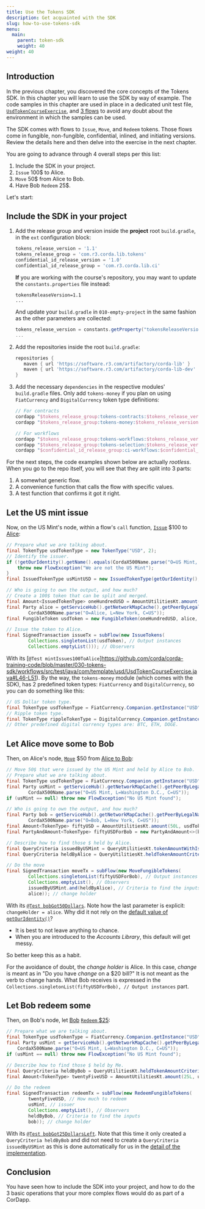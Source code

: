 ```yaml
---
title: Use the Tokens SDK
description: Get acquainted with the SDK
slug: how-to-use-tokens-sdk
menu:
  main:
    parent: token-sdk
    weight: 40
weight: 40
---
```


## Introduction

In the previous chapter, you discovered the core concepts of the Tokens SDK. In this chapter you will learn to use the SDK by way of example. The code samples in this chapter are used in place in a dedicated unit test file, [`UsdTokenCourseExercise`](https://github.com/corda/corda-training-code/blob/master/030-tokens-sdk/workflows/src/test/java/com/template/usd/UsdTokenCourseExercise.java), and [3 flows](https://github.com/corda/corda-training-code/tree/master/030-tokens-sdk/workflows/src/main/java/com/template/usd) to avoid any doubt about the environment in which the samples can be used.

The SDK comes with flows to `Issue`, `Move`, and `Redeem` tokens. Those flows come in fungible, non-fungible, confidential, inlined, and initiating versions. Review the details here and then delve into the exercise in the next chapter.

You are going to advance through 4 overall steps per this list:

1. Include the SDK in your project.
2. `Issue` 100$ to Alice.
3. `Move` 50$ from Alice to Bob.
4. Have Bob `Redeem` 25$.

Let's start:

## Include the SDK in your project

1. Add the release group and version inside the **project** root `build.gradle`, in the `ext` configuration block:

    ```groovy
    tokens_release_version = '1.1'
    tokens_release_group = 'com.r3.corda.lib.tokens'
    confidential_id_release_version = '1.0'
    confidential_id_release_group = 'com.r3.corda.lib.ci'
    ```
    **If** you are working with the course's repository, you may want to update the `constants.properties` file instead:
    
    ```properties
    tokensReleaseVersion=1.1
    ...
    ```
    And update your `build.gradle` in `010-empty-project` in the same fashion as the other parameters are collected:
     
    ```groovy
    tokens_release_version = constants.getProperty("tokensReleaseVersion")
    ...
    ```

2. Add the repositories inside the root `build.gradle`:

    ```groovy
    repositories {
       maven { url 'https://software.r3.com/artifactory/corda-lib' }
       maven { url 'https://software.r3.com/artifactory/corda-lib-dev' }
    }
    ```

3. Add the necessary `dependencies` in the respective modules' `build.gradle` files. Only add `tokens-money` if you plan on using `FiatCurrency` and `DigitalCurrency` token type definitions:

    ```groovy
    // For contracts
    cordapp "$tokens_release_group:tokens-contracts:$tokens_release_version"
    cordapp "$tokens_release_group:tokens-money:$tokens_release_version" // Optional

    // For workflows
    cordapp "$tokens_release_group:tokens-workflows:$tokens_release_version"
    cordapp "$tokens_release_group:tokens-selection:$tokens_release_version"
    cordapp "$confidential_id_release_group:ci-workflows:$confidential_id_release_version"
    ```

For the next steps, the code examples shown below are actually _rootless_. When you go to the repo itself, you will see that they are split into 3 parts:

1. A somewhat generic flow.
2. A convenience function that calls the flow with specific values.
3. A test function that confirms it got it right.

## Let the US mint issue

Now, on the US Mint's node, within a flow's `call` function, [`Issue`](https://github.com/corda/corda-training-code/blob/master/030-tokens-sdk/workflows/src/main/java/com/template/usd/IssueUsdFlow.java) &#36;100 to [Alice](https://github.com/corda/corda-training-code/blob/master/030-tokens-sdk/workflows/src/test/java/com/template/usd/UsdTokenCourseExercise.java#L46-L51):

```java
// Prepare what we are talking about.
final TokenType usdTokenType = new TokenType("USD", 2);
// Identify the issuer.
if (!getOurIdentity().getName().equals(CordaX500Name.parse("O=US Mint, L=Washington D.C., C=US"))) {
    throw new FlowException("We are not the US Mint");
}
final IssuedTokenType usMintUSD = new IssuedTokenType(getOurIdentity(), usdTokenType);

// Who is going to own the output, and how much?
// Create a 100$ token that can be split and merged.
final Amount<IssuedTokenType> oneHundredUSD = AmountUtilitiesKt.amount(100L, usMintUSD);
final Party alice = getServiceHub().getNetworkMapCache().getPeerByLegalName(
        CordaX500Name.parse("O=Alice, L=New York, C=US"));
final FungibleToken usdToken = new FungibleToken(oneHundredUSD, alice, null);

// Issue the token to Alice.
final SignedTransaction issueTx = subFlow(new IssueTokens(
        Collections.singletonList(usdToken), // Output instances
        Collections.emptyList())); // Observers
```
With its [`@Test mintIssues100ToAlice`]https://github.com/corda/corda-training-code/blob/master/030-tokens-sdk/workflows/src/test/java/com/template/usd/UsdTokenCourseExercise.java#L46-L51). By the way, the `tokens-money` module (which comes with the SDK), has 2 predefined token types: `FiatCurrency` and `DigitalCurrency`, so you can do something like this:

```java
// US Dollar token type.
final TokenType usdTokenType = FiatCurrency.Companion.getInstance("USD");
// Ripple token type.
final TokenType rippleTokenType = DigitalCurrency.Companion.getInstance("XRP");
// Other predefined digital currency types are: BTC, ETH, DOGE.
```

## Let Alice move some to Bob

Then, on Alice's node, [`Move`](https://github.com/corda/corda-training-code/blob/master/030-tokens-sdk/workflows/src/main/java/com/template/usd/MoveUsdFlow.java) &#36;50 from [Alice to Bob](https://github.com/corda/corda-training-code/blob/master/030-tokens-sdk/workflows/src/test/java/com/template/usd/UsdTokenCourseExercise.java#L55-L60):

```java
// Move 50$ that were issued by the US Mint and held by Alice to Bob.
// Prepare what we are talking about.
final TokenType usdTokenType = FiatCurrency.Companion.getInstance("USD");
final Party usMint = getServiceHub().getNetworkMapCache().getPeerByLegalName(
        CordaX500Name.parse("O=US Mint, L=Washington D.C., C=US"));
if (usMint == null) throw new FlowException("No US Mint found");

// Who is going to own the output, and how much?
final Party bob = getServiceHub().getNetworkMapCache().getPeerByLegalName(
        CordaX500Name.parse("O=Bob, L=New York, C=US"));
final Amount<TokenType> fiftyUSD = AmountUtilitiesKt.amount(50L, usdTokenType);
final PartyAndAmount<TokenType> fiftyUSDForBob = new PartyAndAmount<>(bob, fiftyUSD);

// Describe how to find those $ held by Alice.
final QueryCriteria issuedByUSMint = QueryUtilitiesKt.tokenAmountWithIssuerCriteria(usdTokenType, usMint);
final QueryCriteria heldByAlice = QueryUtilitiesKt.heldTokenAmountCriteria(usdTokenType, alice);

// Do the move
final SignedTransaction moveTx = subFlow(new MoveFungibleTokens(
        Collections.singletonList(fiftyUSDForBob), // Output instances
        Collections.emptyList(), // Observers
        issuedByUSMint.and(heldByAlice), // Criteria to find the inputs
        alice)); // change holder
```
With its [`@Test bobGot50Dollars`](https://github.com/corda/corda-training-code/blob/master/030-tokens-sdk/workflows/src/test/java/com/template/usd/UsdTokenCourseExercise.java#L84-L101). Note how the last parameter is explicit: `changeHolder = alice`. Why did it not rely on the [default value of `getOurIdentity()`](https://github.com/corda/token-sdk/blob/b9a1ee76434defd0b234df05c972202c7f1a2a5c/workflows/src/main/kotlin/com/r3/corda/lib/tokens/workflows/flows/move/MoveFungibleTokensFlow.kt#L50)?

* It is best to not leave anything to chance.
* When you are introduced to the _Accounts Library_, this default will get messy.

So better keep this as a habit.

For the avoidance of doubt, the _change holder_ is Alice. In this case, _change_ is meant as in "Do you have _change_ on a &#36;20 bill?" It is not meant as the verb to change hands. What Bob receives is expressed in the `Collections.singletonList(fiftyUSDForBob), // Output instances` part.

## Let Bob redeem some

Then, on Bob's node, let [Bob](https://github.com/corda/corda-training-code/blob/master/030-tokens-sdk/workflows/src/main/java/com/template/usd/RedeemUsdFlow.java) [`Redeem` &#36;25](https://github.com/corda/corda-training-code/blob/master/030-tokens-sdk/workflows/src/test/java/com/template/usd/UsdTokenCourseExercise.java#L64-L69):

```java
// Prepare what we are talking about.
final TokenType usdTokenType = FiatCurrency.Companion.getInstance("USD");
final Party usMint = getServiceHub().getNetworkMapCache().getPeerByLegalName(
    CordaX500Name.parse("O=US Mint, L=Washington D.C., C=US"));
if (usMint == null) throw new FlowException("No US Mint found");

// Describe how to find those $ held by Me.
final QueryCriteria heldByBob = QueryUtilitiesKt.heldTokenAmountCriteria(usdTokenType, bob);
final Amount<TokenType> twentyFiveUSD = AmountUtilitiesKt.amount(25L, usdTokenType);

// Do the redeem
final SignedTransaction redeemTx = subFlow(new RedeemFungibleTokens(
        twentyFiveUSD, // How much to redeem
        usMint, // issuer
        Collections.emptyList(), // Observers
        heldByBob, // Criteria to find the inputs
        bob)); // change holder
```
With its [`@Test bobGot25DollarsLeft`](https://github.com/corda/corda-training-code/blob/master/030-tokens-sdk/workflows/src/test/java/com/template/usd/UsdTokenCourseExercise.java#L104-L120). Note that this time it only created a `QueryCriteria heldByBob` and did not need to create a `QueryCriteria issuedByUSMint` as this is done automatically for us in the [detail of the implementation](https://github.com/corda/token-sdk/blob/b9a1ee76434defd0b234df05c972202c7f1a2a5c/workflows/src/main/kotlin/com/r3/corda/lib/tokens/workflows/flows/redeem/RedeemFlowUtilities.kt#L106-L107).

## Conclusion

You have seen how to include the SDK into your project, and how to do the 3 basic operations that your more complex flows would do as part of a CorDapp.